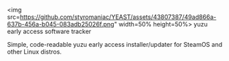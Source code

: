 <img src=https://github.com/styromaniac/YEAST/assets/43807387/49ad866a-637b-456a-b045-083adb25026f.png" width=50% height=50%>
yuzu early access software tracker

Simple, code-readable yuzu early access installer/updater for SteamOS and other Linux distros.
